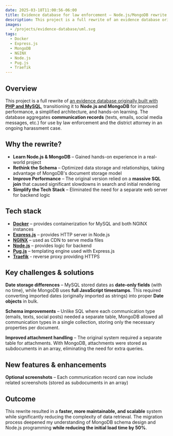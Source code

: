 ```yaml
---
date: 2025-03-18T11:00:56-06:00
title: Evidence database for law enforcement – Node.js/MongoDB rewrite
description: This project is a full rewrite of an evidence database originally built with PHP and MySQL, transitioning it to Node.js and MongoDB for improved performance, a simplified architecture, and hands-on learning.
images:
  - /projects/evidence-database/uml.svg
tags:
  - Docker
  - Express.js
  - MongoDB
  - NGINX
  - Node.js
  - Pug.js
  - Traefik
---
```

## Overview

This project is a full rewrite of [an evidence database originally built with **PHP and MySQL**](../evidence-database/), transitioning it to **Node.js and MongoDB** for improved performance, a simplified architecture, and hands-on learning. The database aggregates **communication records** (texts, emails, social media messages, etc.) for use by law enforcement and the district attorney in an ongoing harassment case.

## Why the rewrite?

- **Learn Node.js & MongoDB** – Gained hands-on experience in a real-world project
- **Rethink the Schema** – Optimized data storage and relationships, taking advantage of MongoDB's document storage model
- **Improve Performance** – The original version relied on a **massive SQL join** that caused significant slowdowns in search and initial rendering
- **Simplify the Tech Stack** – Eliminated the need for a separate web server for backend logic

## Tech stack

- [**Docker**](https://www.docker.com) – provides containerization for MySQL and both NGINX instances
- [**Express.js**](https://expressjs.com/) – provides HTTP server in Node.js
- [**NGINX**](https://nginx.org/) – used as CDN to serve media files
- [**Node.js**](https://nodejs.org/) – provides logic for backend
- [**Pug.js**](https://pugjs.org/) – templating engine used with Express.js
- [**Traefik**](https://traefik.io/traefik/) - reverse proxy providing HTTPS

## Key challenges & solutions

**Date storage differences** – MySQL stored dates as **date-only fields** (with no time), while MongoDB uses **full JavaScript timestamps**. This required converting imported dates (originally imported as strings) into proper **Date objects** in bulk.

**Schema improvements** – Unlike SQL where each communication type (emails, texts, social posts) needed a separate table, MongoDB allowed all communication types in a single collection, storing only the necessary properties per document.

**Improved attachment handling** – The original system required a separate table for attachments. With MongoDB, attachments were stored as subdocuments in an array, eliminating the need for extra queries.

## New features & enhancements

**Optional screenshots** – Each communication record can now include related screenshots (stored as subdocuments in an array)

## Outcome

This rewrite resulted in a **faster, more maintainable, and scalable** system while significantly reducing the complexity of data retrieval. The migration process deepened my understanding of MongoDB schema design and Node.js programming **while reducing the initial load time by 50%**.
